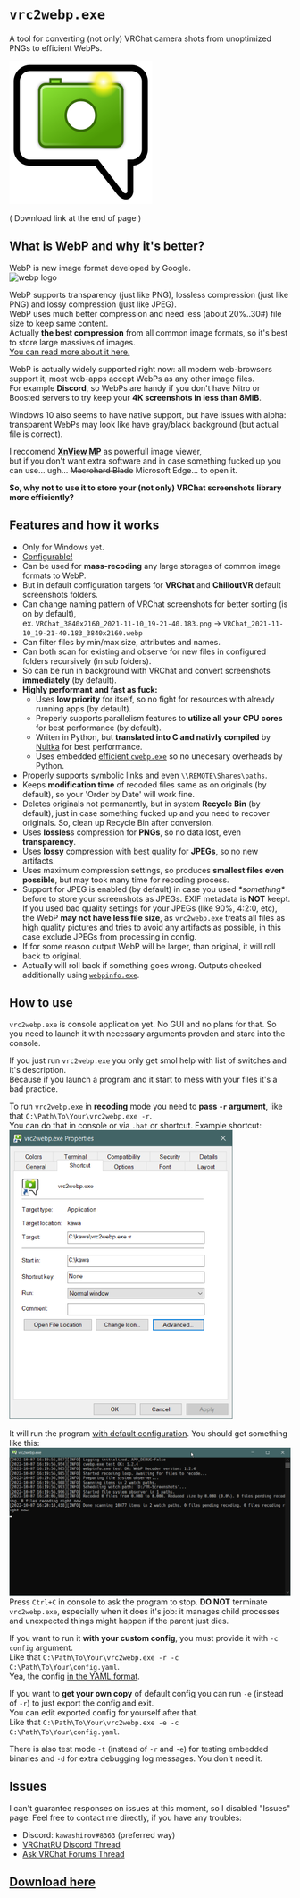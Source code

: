 # `vrc2webp.exe`
A tool for converting (not only) VRChat camera shots from unoptimized PNGs to efficient WebPs.

<img src="./logo/logo_512.webp" width="256">

( Download link at the end of page )

## What is WebP and why it's better?
WebP is new image format developed by Google.<br>
![webp logo](https://developers.google.com/static/speed/webp/images/webplogo.png "webp logo")

WebP supports transparency (just like PNG), lossless compression (just like PNG) and lossy compression (just like JPEG).<br>
WebP uses much better compression and need less (about 20%..30#) file size to keep same content.<br>
Actually **the best compression** from all common image formats, so it's best to store large massives of images.<br>
[You can read more about it here.](https://developers.google.com/speed/webp?hl=en)

WebP is actually widely supported right now: all modern web-browsers support it, most web-apps accept WebPs as any other image files.<br>
For example **Discord**, so WebPs are handy if you don't have Nitro or Boosted servers to try keep your **4K screenshots in less than 8MiB**.

Windows 10 also seems to have native support, but have issues with alpha: transparent WebPs may look like have gray/black background (but actual file is correct).

I reccomend **[XnView MP](https://www.xnview.com/en/xnviewmp/)** as powerfull image viewer,<br>
but if you don't want extra software and in case something fucked up you can use... ugh... ~~Macrohard Blade~~ Microsoft Edge... to open it.

**So, why not to use it to store your (not only) VRChat screenshots library more efficiently?**

## Features and how it works
- Only for Windows yet.
- [Configurable!](./vrc2webp/assets/default.yaml)
- Can be used for **mass-recoding** any large storages of common image formats to WebP.
- But in default configuration targets for **VRChat** and **ChilloutVR** default screenshots folders.
- Can change naming pattern of VRChat screenshots for better sorting (is on by default),
  <br> ex. `VRChat_3840x2160_2021-11-10_19-21-40.183.png` -> `VRChat_2021-11-10_19-21-40.183_3840x2160.webp`
- Can filter files by min/max size, attributes and names.
- Can both scan for existing and observe for new files in configured folders recursively (in sub folders).
- So can be run in background with VRChat and convert screenshots **immediately** (by default).
- **Highly performant and fast as fuck:**
  - Uses **low priority** for itself, so no fight for resources with already running apps (by default).
  - Properly supports parallelism features to **utilize all your CPU cores** for best performance (by default).  
  - Writen in Python, but **translated into C and nativly compiled** by [Nuitka](https://nuitka.net/doc/user-manual.html) for best performance.
  - Uses embedded [efficient `cwebp.exe`](https://developers.google.com/speed/webp/docs/cwebp?hl=en) so no unecesary overheads by Python.
- Properly supports symbolic links and even `\\REMOTE\Shares\paths`.
- Keeps **modification time** of recoded files same as on originals (by default), so your 'Order by Date' will work fine.
- Deletes originals not permanently, but in system **Recycle Bin** (by default), just in case something fucked up and you need to recover originals. So, clean up Recycle Bin after conversion.
- Uses **lossles**s compression for **PNGs**, so no data lost, even **transparency**.
- Uses **lossy** compression with best quality for **JPEGs**, so no new artifacts.
- Uses maximum compression settings, so produces **smallest files even possible**, but may took many time for recoding process.
- Support for JPEG is enabled (by default) in case you used *\*something\** before to store your screenshots as JPEGs. EXIF metadata is **NOT** keept.
  If you used bad quality settings for your JPEGs (like 90%, 4:2:0, etc), the WebP **may not have less file size**, as `vrc2webp.exe` treats all files as high quality pictures and tries to avoid any artifacts as possible, in this case exclude JPEGs from processing in config.
- If for some reason output WebP will be larger, than original, it will roll back to original.
- Actually will roll back if something goes wrong. Outputs checked additionally using [`webpinfo.exe`](https://developers.google.com/speed/webp/docs/webpinfo?hl=en).

## How to use
`vrc2webp.exe` is console application yet. No GUI and no plans for that. So you need to launch it with necessary arguments provden and stare into the console.

If you just run `vrc2webp.exe` you only get smol help with list of switches and it's description.<br>
Because if you launch a program and it start to mess with your files it's a bad practice.

To run `vrc2webp.exe` in **recoding** mode you need to **pass `-r` argument**, like that `C:\Path\To\Your\vrc2webp.exe -r`.<br>
You can do that in console or via `.bat` or shortcut. Example shortcut:<br>
<img src="./manual/ex_shortcut.webp" width="400">

It will run the program [with default configuration](./vrc2webp/assets/default.yaml). You should get something like this:<br>
<img src="./manual/ex_console.webp" width="600"><br>
Press `Ctrl+C` in console to ask the program to stop. **DO NOT** terminate `vrc2webp.exe`, especially when it does it's job: it manages child processes and unexpected things might happen if the parent just dies.

If you want to run it **with your custom config**, you must provide it with `-c config` argument.<br>
Like that `C:\Path\To\Your\vrc2webp.exe -r -c C:\Path\To\Your\config.yaml`.<br>
Yea, the config [in the YAML format](https://en.wikipedia.org/wiki/YAML).

If you want to **get your own copy** of default config you can run `-e` (instead of `-r`) to just export the config and exit.<br>
You can edit exported config for yourself after that.<br>
Like that `C:\Path\To\Your\vrc2webp.exe -e -c C:\Path\To\Your\config.yaml`.

There is also test mode `-t` (instead of `-r` and `-e`) for testing embedded binaries and `-d` for extra debugging log messages. You don't need it.

## Issues
I can't guarantee responses on issues at this moment, so I disabled "Issues" page. Feel free to contact me directly, if you have any troubles:
- Discord: `kawashirov#8363` (preferred way)
- [VRChatRU](https://discord.gg/Kw55MAU) [Discord Thread](https://discord.com/channels/666306330230915093/1023951987512983702/)
- [Ask VRChat Forums Thread](https://ask.vrchat.com/t/vrc2webp/14246)

## [Download here](https://github.com/kawashirov/vrc2webp/releases)
